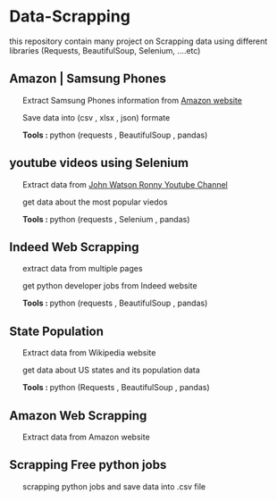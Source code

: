 # Data-Scrapping
this repository contain many project on Scrapping data using different libraries (Requests, BeautifulSoup, Selenium, ....etc) 


<h2> Amazon | Samsung Phones</h2>
<ul> Extract Samsung Phones information from <a href='https://www.amazon.eg/s?k=samsung&rh=n%3A21832883031&ref=nb_sb_noss'>Amazon website</a> </ul>
<ul>Save data into (csv , xlsx , json) formate </ul>
<ul> <b> Tools : </b> python (requests , BeautifulSoup , pandas) </ul>

<h2> youtube videos using Selenium</h2>
<ul>Extract data from <a href ='https://www.youtube.com/c/JohnWatsonRooney/videos'>John Watson Ronny Youtube Channel </a> </ul>
<ul>get data about the most popular viedos </ul>
<ul> <b> Tools : </b> python (requests , Selenium , pandas) </ul>

<h2> Indeed Web Scrapping</h2>
<ul>extract data from multiple pages </ul>
<ul> get python developer jobs from Indeed website</ul>
<ul> <b> Tools : </b> python (requests , BeautifulSoup , pandas)</ul>

<h2> State Population</h2>
<ul>Extract data from Wikipedia website</ul>
<ul>get data about US states and its population data </ul>
<ul> <b> Tools : </b> python (Requests , BeautifulSoup , pandas)</ul>
 
<h2> Amazon Web Scrapping</h2>
<ul>Extract data from Amazon website</ul>
 
<h2> Scrapping Free python jobs</h2>
<ul>scrapping python jobs and save data into .csv file</ul>
